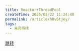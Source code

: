 ```yaml
---
title: Reactor+ThreadPool
createTime: 2025/02/22 11:24:40
permalink: /article/h0v6tjey/
tags:
  - 未完待续
---
```


<a href="/Reactor+ThreadPool/Reactor+ThreadPool.pdf" target="_blank">跳转</a>